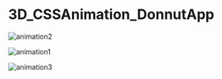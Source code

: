# 3D_CSSAnimation_DonnutApp

![animation2](https://user-images.githubusercontent.com/74706560/166691928-2816efe3-9583-41a1-b57f-78729e25957e.JPG)

![animation1](https://user-images.githubusercontent.com/74706560/166691948-d5bcde4a-a5c9-4a14-97d9-bdb13a2c8347.JPG)

![animation3](https://user-images.githubusercontent.com/74706560/166691964-99f6261b-52b4-4f62-a8aa-f96661475653.JPG)
